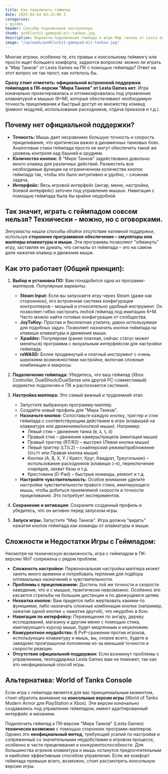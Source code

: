 ```yaml
---
title: Как подключить геймпад
date: 2025-04-04 03:15:00 Z
categories:
- guides
header: Способы подключения контроллера
thumb: podkluchit-gamepad-mir-tankov.jpg
description: Варианты подключения гемпада к игре Мир танков от Lesta Games. Официальной поддержки контроллеров от разработчиков игры не существует, но есть способы, которые позволяют...
image: "/uploads/podkluchit-gamepad-mir-tankov.jpg"
---
```


Многие игроки, особенно те, кто привык к консольному геймингу или просто ищет большего комфорта, задаются вопросом: можно ли играть в "Мир Танков" от Lesta Games на ПК с помощью геймпада? Ответ на этот вопрос не так прост, как хотелось бы.

**Сразу стоит отметить: официальной встроенной поддержки геймпадов в ПК-версии "Мира Танков" от Lesta Games нет.** Игра изначально проектировалась и оптимизировалась под управление клавиатурой и мышью (К+М), которые обеспечивают необходимую точность прицеливания и быстрый доступ ко множеству команд (ремонт модулей, использование расходников, отдача приказов и т.д.).

## Почему нет официальной поддержки?

*   **Точность:** Мышь дает несравнимо большую точность и скорость прицеливания, что критически важно в динамичных танковых боях. Аналоговые стики геймпада просто не могут обеспечить такой же уровень контроля над башней и орудием.
*   **Количество кнопок:** В "Мире Танков" задействовано довольно много клавиш для различных действий. Разместить все необходимые функции на ограниченном количестве кнопок геймпада так, чтобы это было интуитивно и удобно, – сложная задача.
*   **Интерфейс:** Весь игровой интерфейс (ангар, меню, настройки, боевой интерфейс) заточен под управление мышью. Навигация с помощью геймпада была бы крайне неудобной.

## Так значит, играть с геймпадом совсем нельзя? Технически - можно, но с оговорками.

Энтузиасты нашли способы обойти отсутствие нативной поддержки, используя **стороннее программное обеспечение – эмуляторы или мапперы клавиатуры и мыши**. Эти программы позволяют "обмануть" игру, заставляя ее думать, что сигналы от геймпада – это на самом деле нажатия клавиш и движения мыши.

## Как это работает (Общий принцип):

1.  **Выбор и установка ПО:** Вам понадобится одна из программ-мапперов. Популярные варианты:
    *   **Steam Input:** Если вы запускаете игру через Steam (даже как стороннюю), его встроенная система конфигурации контроллеров – мощный и относительно удобный инструмент. Он позволяет гибко настроить любой геймпад под имитацию К+М. Часто можно найти готовые конфигурации от сообщества.
    *   **JoyToKey:** Простая и бесплатная утилита, давно используемая для подобных задач. Позволяет назначить кнопки геймпада на клавиши клавиатуры и движения мыши.
    *   **Xpadder:** Популярная (ранее платная, сейчас статус может меняться) программа с визуальным интерфейсом для настройки геймпада.
    *   **reWASD:** Более продвинутый и платный инструмент с очень широкими возможностями настройки, включая сложные комбинации и макросы.

2.  **Подключение геймпада:** Убедитесь, что ваш геймпад (Xbox Controller, DualShock/DualSense или другой PC-совместимый) корректно подключен к ПК и распознается системой.

3.  **Настройка маппера:** Это самый важный и трудоемкий этап.
    *   Запустите выбранную программу-маппер.
    *   Создайте новый профиль для "Мира Танков".
    *   **Назначьте кнопки:** Сопоставьте каждую кнопку, триггер и стик геймпада с соответствующим действием в игре (клавишей на клавиатуре или движением/кнопкой мыши). Например:
        *   Левый стик – движение танка (`W`, `A`, `S`, `D`)
        *   Правый стик – движение камеры/прицела (имитация мыши)
        *   Правый триггер (RT/R2) – выстрел (Левая кнопка мыши)
        *   Левый триггер (LT/L2) – снайперский режим/приближение (`Shift` или Правая кнопка мыши)
        *   Кнопки (A, B, X, Y / Крест, Круг, Квадрат, Треугольник) – использование расходников (клавиши `1`-`6`), переключение снарядов, захват базы и т.д.
        *   Крестовина (D-Pad) – быстрые команды, ремонт и т.д.
    *   **Настройте чувствительность:** Особое внимание уделите настройке чувствительности правого стика, имитирующего мышь, чтобы добиться приемлемой скорости и точности прицеливания. Это потребует экспериментов.

4.  **Сохранение и активация:** Сохраните созданный профиль и убедитесь, что он активен перед запуском игры.

5.  **Запуск игры:** Запустите "Мир Танков". Игра должна "видеть" нажатия кнопок геймпада как команды от клавиатуры и мыши.

## Сложности и Недостатки Игры с Геймпадом:

Несмотря на техническую возможность, игра с геймпадом в ПК-версию WoT сопряжена с рядом проблем:

*   **Сложность настройки:** Первоначальная настройка маппера может занять много времени и потребовать терпения для подбора оптимальных назначений и чувствительности.
*   **Проблемы с прицеливанием:** Достичь той же точности и скорости наведения, что и с мышью, практически невозможно. Особенно это касается стрельбы на большие дистанции и по движущимся целям.
*   **Нехватка кнопок:** Вам придется либо жертвовать какими-то функциями, либо назначать сложные комбинации кнопок (например, зажатие одной кнопки + нажатие другой), что неудобно в бою.
*   **Навигация по интерфейсу:** Перемещение по ангару, дереву исследований, магазину и другим меню с помощью стика, имитирующего курсор мыши, будет медленным и неуклюжим.
*   **Конкурентное неудобство:** В PvP-сражении против игроков, использующих клавиатуру и мышь, вы, скорее всего, будете в заведомо проигрышном положении из-за меньшей точности и скорости реакции.
*   **Отсутствие официальной поддержки:** Если возникнут проблемы с управлением, техподдержка Lesta Games вам не поможет, так как это неофициальный способ игры.

## Альтернатива: World of Tanks Console

Если игра с геймпада является для вас принципиальным моментом, стоит обратить внимание на **консольные версии игры** (World of Tanks Modern Armor для PlayStation и Xbox). Эти версии изначально создавались под управление геймпадом, имеют адаптированный интерфейс и механики.

Подключить геймпад к ПК-версии "Мира Танков" (Lesta Games) **технически возможно** с помощью сторонних программ-мапперов. Однако это **неофициальный метод**, требующий усилий по настройке и сопряженный со значительными неудобствами в игровом процессе, особенно в части прицеливания и конкурентоспособности. Для большинства игроков клавиатура и мышь останутся предпочтительным и наиболее эффективным способом управления. Если же комфорт геймпада превыше всего, возможно, стоит рассмотреть консольную версию игры.